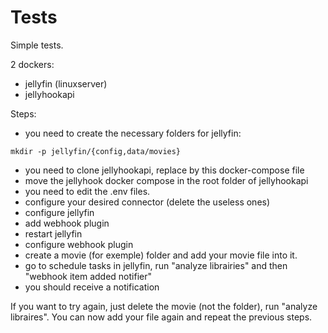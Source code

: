 # Tests

Simple tests.

2 dockers:
- jellyfin (linuxserver)
- jellyhookapi

Steps:

- you need to create the necessary folders for jellyfin:

`mkdir -p jellyfin/{config,data/movies}`

- you need to clone jellyhookapi, replace by this docker-compose file
- move the jellyhook docker compose in the root folder of jellyhookapi
- you need to edit the .env files.
- configure your desired connector (delete the useless ones)
- configure jellyfin
- add webhook plugin
- restart jellyfin
- configure webhook plugin
- create a movie (for exemple) folder and add your movie file into it.
- go to schedule tasks in jellyfin, run "analyze librairies" and then "webhook item added notifier"
- you should receive a notification

If you want to try again, just delete the movie (not the folder), run "analyze libraires".
You can now add your file again and repeat the previous steps.
